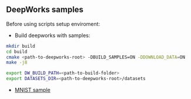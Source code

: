 ## DeepWorks samples

Before using scripts setup enviroment:

* Build deepworks with samples:
```bash
mkdir build
cd build
cmake <path-to-deepworks-root> -DBUILD_SAMPLES=ON -DDOWNLOAD_DATA=ON
make -j8
```

```bash
export DW_BUILD_PATH=<path-to-build-folder>
export DATASETS_DIR=<path-to-deepworks-root>/datasets
```

* [MNIST sample](./mnist/README.md)
